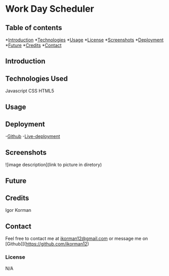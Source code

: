 # Work Day Scheduler

## Table of contents
*[Introduction](#introduction)
*[Technologies](#technologies-used)
*[Usage](#usage)
*[License](#License)
*[Screenshots](#Screenshots)
*[Deployment](#Deployment)
*[Future](#Future)
*[Credits](#Credits)
*[Contact](#contact)

## Introduction


## Technologies Used
Javascript
CSS
HTML5

## Usage


## Deployment
-[Github]()
-[Live-deployment]()

## Screenshots
![image description](link to picture in diretory)

## Future


## Credits
Igor Korman

## Contact
Feel free to contact me at [ikorman12@gmail.com](ikorman12@gmail.com) or message me on [Github]](https://github.com/ikorman12)

### License
N/A